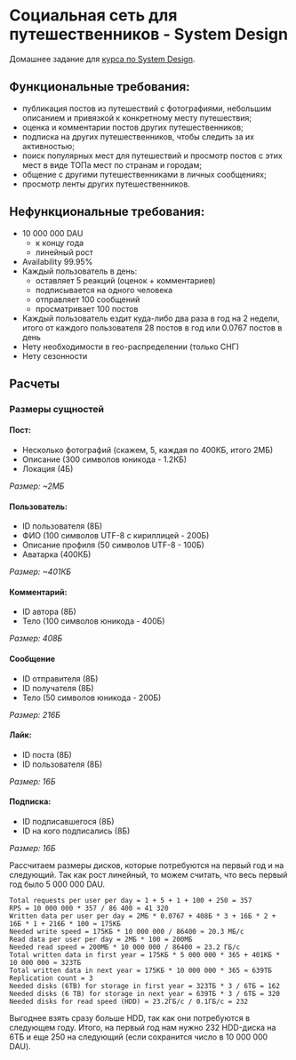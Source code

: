 # Социальная сеть для путешественников - System Design
Домашнее задание для [курса по System Design](https://balun.courses/courses/system_design).

## Функциональные требования:
- публикация постов из путешествий с фотографиями, небольшим описанием и привязкой к конкретному месту путешествия;
- оценка и комментарии постов других путешественников;
- подписка на других путешественников, чтобы следить за их активностью;
- поиск популярных мест для путешествий и просмотр постов с этих мест в виде ТОПа мест по странам и городам;
- общение с другими путешественниками в личных сообщениях;
- просмотр ленты других путешественников.

## Нефункциональные требования:
- 10 000 000 DAU
    - к концу года
    - линейный рост
- Availability 99.95%
- Каждый пользователь в день:
    - оставляет 5 реакций (оценок + комментариев)
    - подписывается на одного человека
    - отправляет 100 сообщений
    - просматривает 100 постов
- Каждый пользователь ездит куда-либо два раза в год на 2 недели, итого от каждого пользователя 28 постов в год или 0.0767 постов в день
- Нету необходимости в гео-распределении (только СНГ)
- Нету сезонности

## Расчеты

### Размеры сущностей
#### Пост:
- Несколько фотографий (скажем, 5, каждая по 400КБ, итого 2МБ)
- Описание (300 символов юникода - 1.2КБ)
- Локация (4Б)

*Размер: ~2МБ*

#### Пользователь:
- ID пользователя (8Б)
- ФИО (100 символов UTF-8 с кириллицей - 200Б)
- Описание профиля (50 символов UTF-8 - 100Б)
- Аватарка (400КБ)

*Размер: ~401КБ*


#### Комментарий:
- ID автора (8Б)
- Тело (100 символов юникода - 400Б)

*Размер: 408Б*


#### Сообщение
- ID отправителя (8Б)
- ID получателя (8Б)
- Тело (50 символов юникода - 200Б)

*Размер: 216Б*

#### Лайк:
- ID поста (8Б)
- ID пользователя (8Б)

*Размер: 16Б*


#### Подписка:
- ID подписавшегося (8Б)
- ID на кого подписались (8Б)

*Размер: 16Б*


Рассчитаем размеры дисков, которые потребуются на первый год и на следующий. Так как рост линейный, то можем считать, что весь первый год было 5 000 000 DAU.
```
Total requests per user per day = 1 + 5 + 1 + 100 + 250 = 357
RPS = 10 000 000 * 357 / 86 400 ≈ 41 320
Written data per user per day = 2МБ * 0.0767 + 408Б * 3 + 16Б * 2 + 16Б * 1 + 216Б * 100 ≈ 175КБ
Needed write speed = 175КБ * 10 000 000 / 86400 ≈ 20.3 МБ/с
Read data per user per day = 2МБ * 100 = 200МБ
Needed read speed = 200МБ * 10 000 000 / 86400 ≈ 23.2 ГБ/с
Total written data in first year = 175КБ * 5 000 000 * 365 + 401КБ * 10 000 000 ≈ 323ТБ
Total written data in next year = 175КБ * 10 000 000 * 365 ≈ 639ТБ
Replication count = 3
Needed disks (6TB) for storage in first year = 323ТБ * 3 / 6ТБ = 162
Needed disks (6 TB) for storage in next year = 639ТБ * 3 / 6ТБ = 320
Needed disks for read speed (HDD) = 23.2ГБ/с / 0.1ГБ/с = 232
```
Выгоднее взять сразу больше HDD, так как они потребуются в следующем году. Итого, на первый год нам нужно 232 HDD-диска на 6ТБ и еще 250 на следующий (если сохранится число в 10 000 000 DAU).